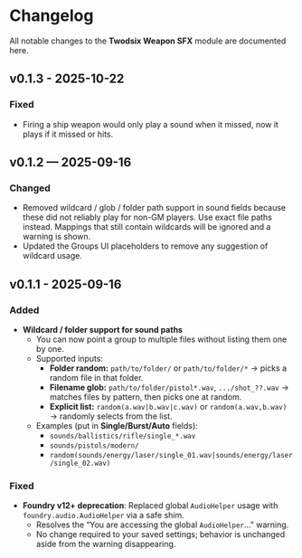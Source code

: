 # Changelog

All notable changes to the **Twodsix Weapon SFX** module are documented here.


## v0.1.3 - 2025-10-22

### Fixed
- Firing a ship weapon would only play a sound when it missed, now it plays if it missed or hits.


## v0.1.2 — 2025-09-16

### Changed
- Removed wildcard / glob / folder path support in sound fields because these did not reliably play for non-GM players. Use exact file paths instead. Mappings that still contain wildcards will be ignored and a warning is shown.
- Updated the Groups UI placeholders to remove any suggestion of wildcard usage.


## v0.1.1 - 2025-09-16

### Added
- **Wildcard / folder support for sound paths**
  - You can now point a group to multiple files without listing them one by one.
  - Supported inputs:
    - **Folder random:** `path/to/folder/` or `path/to/folder/*` → picks a random file in that folder.
    - **Filename glob:** `path/to/folder/pistol*.wav`, `.../shot_??.wav` → matches files by pattern, then picks one at random.
    - **Explicit list:** `random(a.wav|b.wav|c.wav)` or `random(a.wav,b.wav)` → randomly selects from the list.
  - Examples (put in **Single/Burst/Auto** fields):
    - `sounds/ballistics/rifle/single_*.wav`
    - `sounds/pistols/modern/`
    - `random(sounds/energy/laser/single_01.wav|sounds/energy/laser/single_02.wav)`

### Fixed
- **Foundry v12+ deprecation**: Replaced global `AudioHelper` usage with `foundry.audio.AudioHelper` via a safe shim.
  - Resolves the “You are accessing the global `AudioHelper`…” warning.
  - No change required to your saved settings; behavior is unchanged aside from the warning disappearing.
